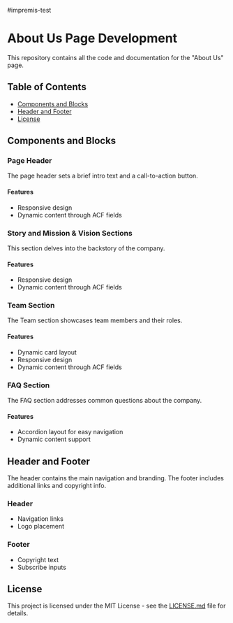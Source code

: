 #impremis-test

# About Us Page Development

This repository contains all the code and documentation for the "About Us" page.

## Table of Contents

- [Components and Blocks](#components-and-blocks)
- [Header and Footer](#header-and-footer)
- [License](#license)

## Components and Blocks

### Page Header

The page header sets a brief intro text and a call-to-action button.

#### Features
- Responsive design
- Dynamic content through ACF fields

### Story and Mission & Vision Sections 

This section delves into the backstory of the company.

#### Features
- Responsive design
- Dynamic content through ACF fields

### Team Section

The Team section showcases team members and their roles.

#### Features
- Dynamic card layout
- Responsive design
- Dynamic content through ACF fields

### FAQ Section

The FAQ section addresses common questions about the company.

#### Features
- Accordion layout for easy navigation
- Dynamic content support

## Header and Footer

The header contains the main navigation and branding. The footer includes additional links and copyright info.

### Header

- Navigation links
- Logo placement

### Footer

- Copyright text
- Subscribe inputs

## License

This project is licensed under the MIT License - see the [LICENSE.md](LICENSE.md) file for details.

